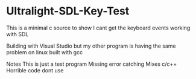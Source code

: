 # Ultralight-SDL-Key-Test

This is a minimal c source to show I cant get the keyboard events working with SDL

Building with Visual Studio but my other program is having the same problem on linux built with gcc

Notes
This is just a test program
Missing error catching
Mixes c/c++
Horrible code dont use
